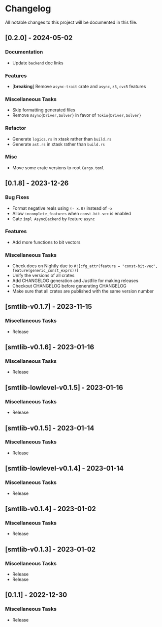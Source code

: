 # Changelog

All notable changes to this project will be documented in this file.

## [0.2.0] - 2024-05-02

### Documentation

- Update `backend` doc links

### Features

- [**breaking**] Remove `async-trait` crate and `async`, `z3`, `cvc5` features

### Miscellaneous Tasks

- Skip formatting generated files
- Remove `Async{Driver,Solver}` in favor of `Tokio{Driver,Solver}`

### Refactor

- Generate `logics.rs` in xtask rather than `build.rs`
- Generate `ast.rs` in xtask rather than `build.rs`

### Misc

- Move some crate versions to root `Cargo.toml`

<!-- generated by git-cliff -->
## [0.1.8] - 2023-12-26

### Bug Fixes

- Format negative reals using `(- x.0)` instead of `-x`
- Allow `incomplete_features` when `const-bit-vec` is enabled
- Gate `impl AsyncBackend` by feature `async`

### Features

- Add more functions to bit vectors

### Miscellaneous Tasks

- Check docs on Nightly due to `#![cfg_attr(feature = "const-bit-vec", feature(generic_const_exprs))]`
- Unify the versions of all crates
- Add CHANGELOG generation and Justfile for making releases
- Checkout CHANGELOG before generating CHANGELOG
- Make sure that all crates are published with the same version number

## [smtlib-v0.1.7] - 2023-11-15

### Miscellaneous Tasks

- Release

## [smtlib-v0.1.6] - 2023-01-16

### Miscellaneous Tasks

- Release

## [smtlib-lowlevel-v0.1.5] - 2023-01-16

### Miscellaneous Tasks

- Release

## [smtlib-v0.1.5] - 2023-01-14

### Miscellaneous Tasks

- Release

## [smtlib-lowlevel-v0.1.4] - 2023-01-14

### Miscellaneous Tasks

- Release

## [smtlib-v0.1.4] - 2023-01-02

### Miscellaneous Tasks

- Release

## [smtlib-v0.1.3] - 2023-01-02

### Miscellaneous Tasks

- Release
- Release

## [0.1.1] - 2022-12-30

### Miscellaneous Tasks

- Release

<!-- generated by git-cliff -->
